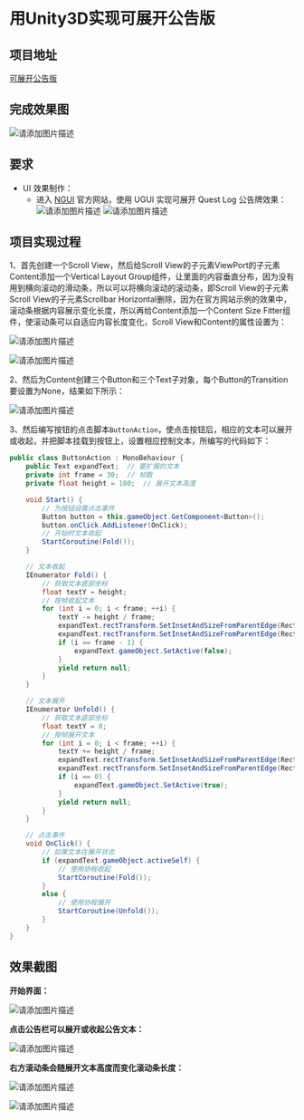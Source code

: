 # 用Unity3D实现可展开公告版

## 项目地址

[可展开公告版](https://gitee.com/stugeek/unity3D/tree/master/Homework7-QuestLog)

## 完成效果图

![请添加图片描述](https://img-blog.csdnimg.cn/ad25b2f72ed54a4498b3cff7f2484d38.png?x-oss-process=image/watermark,type_d3F5LXplbmhlaQ,shadow_50,text_Q1NETiBAU3R1R2Vlaw==,size_20,color_FFFFFF,t_70,g_se,x_16)

## 要求

+ UI 效果制作：
  + 进入 [NGUI](http://www.tasharen.com/?page_id=140) 官方网站，使用 UGUI 实现可展开 Quest Log 公告牌效果：
    ![请添加图片描述](https://img-blog.csdnimg.cn/af8b548a92e2408ba3261431fc1df74c.png?x-oss-process=image/watermark,type_d3F5LXplbmhlaQ,shadow_50,text_Q1NETiBAU3R1R2Vlaw==,size_20,color_FFFFFF,t_70,g_se,x_16)
    ![请添加图片描述](https://img-blog.csdnimg.cn/1102a483310e4f5eaca5c9940d9ae32d.png?x-oss-process=image/watermark,type_d3F5LXplbmhlaQ,shadow_50,text_Q1NETiBAU3R1R2Vlaw==,size_20,color_FFFFFF,t_70,g_se,x_16)

## 项目实现过程

1、首先创建一个Scroll View，然后给Scroll View的子元素ViewPort的子元素Content添加一个Vertical Layout Group组件，让里面的内容垂直分布，因为没有用到横向滚动的滑动条，所以可以将横向滚动的滚动条，即Scroll View的子元素Scroll View的子元素Scrollbar Horizontal删除，因为在官方网站示例的效果中，滚动条根据内容展示变化长度，所以再给Content添加一个Content Size Fitter组件，使滚动条可以自适应内容长度变化，Scroll View和Content的属性设置为：

![请添加图片描述](https://img-blog.csdnimg.cn/b6f7fe80ca6c4dd9840f724860f2609a.png?x-oss-process=image/watermark,type_d3F5LXplbmhlaQ,shadow_50,text_Q1NETiBAU3R1R2Vlaw==,size_20,color_FFFFFF,t_70,g_se,x_16)

![请添加图片描述](https://img-blog.csdnimg.cn/9770a9c291114472b559d1d82b40ca02.png?x-oss-process=image/watermark,type_d3F5LXplbmhlaQ,shadow_50,text_Q1NETiBAU3R1R2Vlaw==,size_20,color_FFFFFF,t_70,g_se,x_16)

2、然后为Content创建三个Button和三个Text子对象，每个Button的Transition要设置为None，结果如下所示：

![请添加图片描述](https://img-blog.csdnimg.cn/7152997225974b6d948636a0d8fddc31.png?x-oss-process=image/watermark,type_d3F5LXplbmhlaQ,shadow_50,text_Q1NETiBAU3R1R2Vlaw==,size_15,color_FFFFFF,t_70,g_se,x_16)

3、然后编写按钮的点击脚本`ButtonAction`，使点击按钮后，相应的文本可以展开或收起，并把脚本挂载到按钮上，设置相应控制文本，所编写的代码如下：

```C#
public class ButtonAction : MonoBehaviour {
    public Text expandText;  // 要扩展的文本
    private int frame = 30;  // 帧数
    private float height = 180;  // 展开文本高度

    void Start() {
		// 为按钮设置点击事件
        Button button = this.gameObject.GetComponent<Button>();
        button.onClick.AddListener(OnClick);
		// 开始时文本收起
        StartCoroutine(Fold());
    }

	// 文本收起
    IEnumerator Fold() {
		// 获取文本底部坐标
        float textY = height;
		// 按帧收起文本
        for (int i = 0; i < frame; ++i) {
            textY -= height / frame;
            expandText.rectTransform.SetInsetAndSizeFromParentEdge(RectTransform.Edge.Right, 0, expandText.rectTransform.sizeDelta.x);
            expandText.rectTransform.SetInsetAndSizeFromParentEdge(RectTransform.Edge.Bottom, 0, textY);
            if (i == frame - 1) {
                expandText.gameObject.SetActive(false);
            }
            yield return null;
        }
    }

	// 文本展开
    IEnumerator Unfold() {
		// 获取文本底部坐标
        float textY = 0;
		// 按帧展开文本
        for (int i = 0; i < frame; ++i) {
            textY += height / frame;
            expandText.rectTransform.SetInsetAndSizeFromParentEdge(RectTransform.Edge.Right, 0, expandText.rectTransform.sizeDelta.x);
            expandText.rectTransform.SetInsetAndSizeFromParentEdge(RectTransform.Edge.Bottom, 0, textY);
            if (i == 0) {
                expandText.gameObject.SetActive(true);
            }
            yield return null;
        }
    }

	// 点击事件
    void OnClick() {
		// 如果文本在展开状态
        if (expandText.gameObject.activeSelf) {
			// 使用协程收起
            StartCoroutine(Fold());
        }
        else {
			// 使用协程展开
            StartCoroutine(Unfold());
        }
    }
}
```

## 效果截图

**开始界面：**

![请添加图片描述](https://img-blog.csdnimg.cn/ad25b2f72ed54a4498b3cff7f2484d38.png?x-oss-process=image/watermark,type_d3F5LXplbmhlaQ,shadow_50,text_Q1NETiBAU3R1R2Vlaw==,size_20,color_FFFFFF,t_70,g_se,x_16)

**点击公告栏可以展开或收起公告文本：**

![请添加图片描述](https://img-blog.csdnimg.cn/350587a232454826b7eb61e07946dd25.png?x-oss-process=image/watermark,type_d3F5LXplbmhlaQ,shadow_50,text_Q1NETiBAU3R1R2Vlaw==,size_20,color_FFFFFF,t_70,g_se,x_16)

**右方滚动条会随展开文本高度而变化滚动条长度：**

![请添加图片描述](https://img-blog.csdnimg.cn/ea4478997e7043ad8800e245b703ecec.png?x-oss-process=image/watermark,type_d3F5LXplbmhlaQ,shadow_50,text_Q1NETiBAU3R1R2Vlaw==,size_20,color_FFFFFF,t_70,g_se,x_16)

![请添加图片描述](https://img-blog.csdnimg.cn/0a69658131ce4cd5ad3e79168ac30cdb.png?x-oss-process=image/watermark,type_d3F5LXplbmhlaQ,shadow_50,text_Q1NETiBAU3R1R2Vlaw==,size_20,color_FFFFFF,t_70,g_se,x_16)